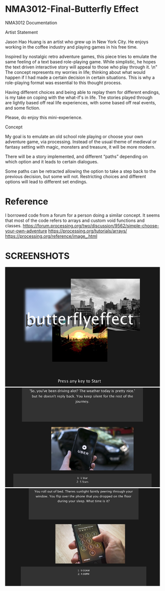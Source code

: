 # NMA3012-Final-Butterfly Effect
NMA3012 Documentation 

Artist Statement

Jason Hao Huang is an artist who grew up in New York City. He enjoys working in the coffee industry and playing games in his free time.

Inspired by nostalgic retro adventure games, this piece tries to emulate the same feeling of a text based role-playing game. While simplistic, he hopes the text driven interactive story will appeal to those who play through it.  \n"
The concept represents my worries in life; thinking about what would happen if I had made a certain decision in certain situations. This is why a role-playing format was essential to this thought process. 

Having different choices and being able to replay them for different endings, is my take on coping with the what-if's in life.
The stories played through are lightly based off real life experiences, with some based off real events, and some fiction.

Please, do enjoy this mini-experience.


Concept 

My goal is to emulate an old school role playing or choose your own adventure game, via processing. 
Instead of the usual theme of medieval or fantasy setting with magic, monsters and treasure, it will be more modern.

There will be a story implemented, and different “paths” depending on which option and it leads to certain dialogues.

Some paths can be retracted allowing the option to take a step back to the previous decision, but some will not.
Restricting choices and different options will lead to different set endings. 


# Reference 

I borrowed code from a forum for a person doing a similar concept.
It seems that most of the code refers to arrays and custom void functions and classes.
https://forum.processing.org/two/discussion/9562/simple-choose-your-own-adventure
https://processing.org/tutorials/arrays/
https://processing.org/reference/image_.html


# SCREENSHOTS
![Scheme](finalsketch_prototype2_Jason/data/ss.jpg)
![Scheme](finalsketch_prototype2_Jason/data/ss1.jpg)
![Scheme](finalsketch_prototype2_Jason/data/ss2.jpg)

